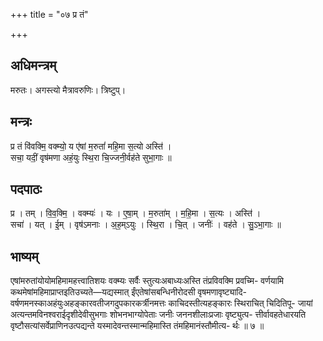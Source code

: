+++
title = "०७ प्र तं"

+++
## अधिमन्त्रम्
मरुतः। अगस्त्यो मैत्रावरुणिः। त्रिष्टुप्।

## मन्त्रः
प्र तं वि॑वक्मि॒ वक्म्यो॒ य ए॑षां म॒रुतां॑ महि॒मा स॒त्यो अस्ति॑ ।  
सचा॒ यदीं॒ वृष॑मणा अहं॒युः स्थि॒रा चि॒ज्जनी॒र्वह॑ते सुभा॒गाः ॥

## पदपाठः
प्र । तम् । वि॒व॒क्मि॒ । वक्म्यः॑ । यः । ए॒षा॒म् । म॒रुता॑म् । म॒हि॒मा । स॒त्यः । अस्ति॑ ।  
सचा॑ । यत् । ई॒म् । वृष॑ऽमनाः । अ॒ह॒म्ऽयुः । स्थि॒रा । चि॒त् । जनीः॑ । वह॑ते । सु॒ऽभा॒गाः ॥

## भाष्यम्
एषांमरुतांयोयोमहिमामहत्त्वातिशयः वक्म्यः सर्वैः स्तुत्यःअबाध्यःअस्ति तंप्रविवक्मि प्रवच्मि- वर्णयामि कथमेषांमहिमाप्राप्तइतिउच्यते—यद्यस्मात् ईंएतेषांसबन्धिनीरोदसी वृषमणावृष्ट्यादि- वर्षणमनस्काअहंयुःअहङ्कारवतीजगदुपकारकर्त्रीनमत्तः काचिदस्तीत्यहङ्कारः स्थिराचित् चिदितिपू- जायां अत्यन्तमविनश्वराईदृशीदेवीसुभगाः शोभनभाग्योपेताः जनीः जननशीलाःप्रजाः वृष्ट्युत्प- त्तीर्वावहतेधारयति वृष्टौसत्यांसर्वेप्राणिनउत्पद्यन्ते यस्मादेवन्तस्मान्महिमास्ति तंमहिमानंस्तौमीत्य- र्थः ॥ ७ ॥